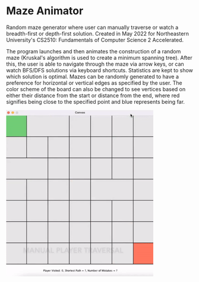 # Maze Animator
Random maze generator where user can manually traverse or watch a breadth-first or depth-first solution. Created in May 2022 for Northeastern University's CS2510: Fundamentals of Computer Science 2 Accelerated.

The program launches and then animates the construction of a random maze (Kruskal's algorithm is used to create a minimum spanning tree). After this, the user is able to navigate through the maze via arrow keys, or can watch BFS/DFS solutions via keyboard shortcuts. Statistics are kept to show which solution is optimal. Mazes can be randomly generated to have a preference for horizontal or vertical edges as specified by the user. The color scheme of the board can also be changed to see vertices based on either their distance from the start or distance from the end, where red signifies being close to the specified point and blue represents being far.

![Alt Text](Maze.gif)
